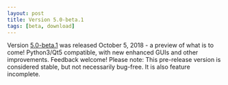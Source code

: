 ```yaml
---
layout: post
title: Version 5.0-beta.1
tags: [beta, download]
---
```


Version [5.0-beta.1](https://github.com/SasView/sasview/releases/tag/v5.0-beta.1) was released October 5, 2018 - a preview of what is to come! Python3/Qt5 compatible, with new enhanced GUIs and other improvements. Feedback welcome! Please note: This pre-release version is considered stable, but not necessarily bug-free. It is also feature incomplete.
